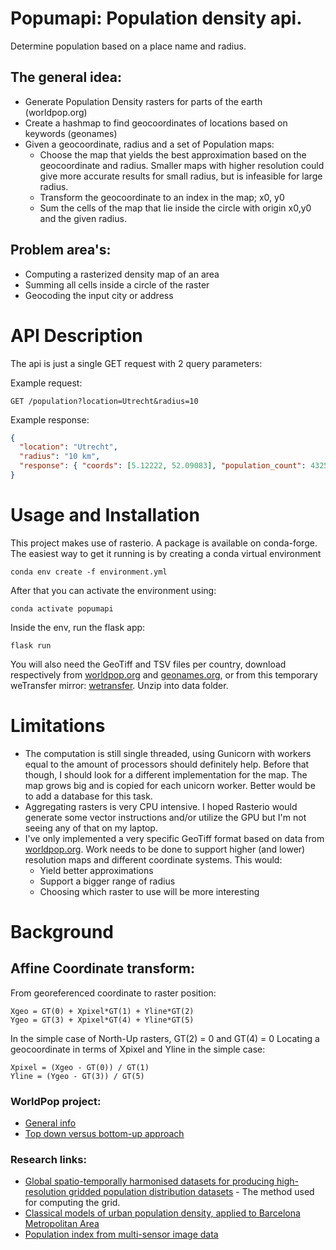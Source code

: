 # Popumapi: Population density api.

Determine population based on a place name and radius.

## The general idea:

- Generate Population Density rasters for parts of the earth (worldpop.org)
- Create a hashmap to find geocoordinates of locations based on keywords (geonames)
- Given a geocoordinate, radius and a set of Population maps:
  - Choose the map that yields the best approximation based on the geocoordinate and radius.
    Smaller maps with higher resolution could give more accurate results for small radius, but is infeasible for large radius.
  - Transform the geocoordinate to an index in the map; x0, y0
  - Sum the cells of the map that lie inside the circle with origin x0,y0 and the given radius.

## Problem area's:

- Computing a rasterized density map of an area
- Summing all cells inside a circle of the raster
- Geocoding the input city or address

# API Description

The api is just a single GET request with 2 query parameters:

Example request:

`GET /population?location=Utrecht&radius=10`

Example response:

```json
{
  "location": "Utrecht",
  "radius": "10 km",
  "response": { "coords": [5.12222, 52.09083], "population_count": 432599 }
}
```

# Usage and Installation

This project makes use of rasterio. A package is available on conda-forge. The easiest way to get it running is by creating a conda virtual environment

```
conda env create -f environment.yml
```

After that you can activate the environment using:

```
conda activate popumapi
```

Inside the env, run the flask app:

```
flask run
```

You will also need the GeoTiff and TSV files per country, download respectively from [worldpop.org](worldpop.org) and [geonames.org](geonames.org), or from this temporary weTransfer mirror: [wetransfer](https://we.tl/t-okRsA07T1r). Unzip into data folder.

# Limitations

- The computation is still single threaded, using Gunicorn with workers equal to the amount of processors should definitely help.
  Before that though, I should look for a different implementation for the map.
  The map grows big and is copied for each unicorn worker. Better would be to add a database for this task.
- Aggregating rasters is very CPU intensive.
  I hoped Rasterio would generate some vector instructions and/or utilize the GPU but I'm not seeing any of that on my laptop.
- I've only implemented a very specific GeoTiff format based on data from [worldpop.org](worldpop.org).
  Work needs to be done to support higher (and lower) resolution maps and different coordinate systems. This would:
  - Yield better approximations
  - Support a bigger range of radius
  - Choosing which raster to use will be more interesting

# Background

## Affine Coordinate transform:

From georeferenced coordinate to raster position:

```
Xgeo = GT(0) + Xpixel*GT(1) + Yline*GT(2)
Ygeo = GT(3) + Xpixel*GT(4) + Yline*GT(5)
```

In the simple case of North-Up rasters, GT(2) = 0 and GT(4) = 0
Locating a geocoordinate in terms of Xpixel and Yline in the simple case:

```
Xpixel = (Xgeo - GT(0)) / GT(1)
Yline = (Ygeo - GT(3)) / GT(5)
```

### WorldPop project:

- [General info](https://www.worldpop.org/methods/populations)
- [Top down versus bottom-up approach](https://www.worldpop.org/methods/populations)

### Research links:

- [Global spatio-temporally harmonised datasets for producing high-resolution gridded population distribution datasets](https://www.tandfonline.com/doi/full/10.1080/20964471.2019.1625151) - The method used for computing the grid.
- [Classical models of urban population density, applied to Barcelona Metropolitan Area](https://www.researchgate.net/publication/23730354_Classical_models_of_urban_population_density_The_case_of_Barcelona_Metropolitan_Area)
- [Population index from multi-sensor image data](https://www.tandfonline.com/doi/abs/10.1080/09595237500185051)
